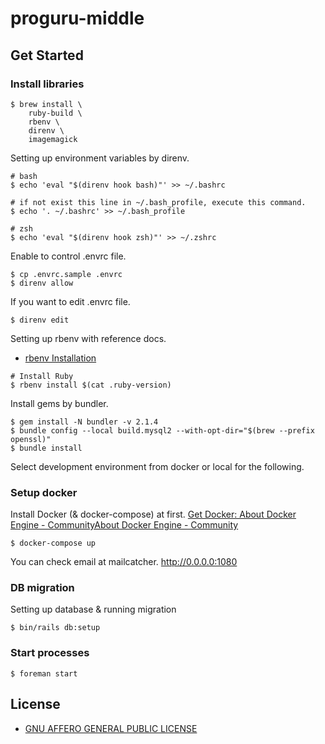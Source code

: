 # proguru-middle

## Get Started

### Install libraries

```shell
$ brew install \
    ruby-build \
    rbenv \
    direnv \
    imagemagick
```

Setting up environment variables by direnv.

```shell
# bash
$ echo 'eval "$(direnv hook bash)"' >> ~/.bashrc

# if not exist this line in ~/.bash_profile, execute this command.
$ echo '. ~/.bashrc' >> ~/.bash_profile

# zsh
$ echo 'eval "$(direnv hook zsh)"' >> ~/.zshrc
```

Enable to control .envrc file.

```shell
$ cp .envrc.sample .envrc
$ direnv allow
```

If you want to edit .envrc file.

```shell
$ direnv edit
```


Setting up rbenv with reference docs.
- [rbenv Installation](https://github.com/rbenv/rbenv#installation)

```shell
# Install Ruby
$ rbenv install $(cat .ruby-version)
```

Install gems by bundler.

```shell
$ gem install -N bundler -v 2.1.4
$ bundle config --local build.mysql2 --with-opt-dir="$(brew --prefix openssl)"
$ bundle install
```

Select development environment from docker or local for the following.

### Setup docker

Install Docker (& docker-compose) at first.
[Get Docker: About Docker Engine - CommunityAbout Docker Engine - Community](https://docs.docker.com/install/)

```shell
$ docker-compose up
```

You can check email at mailcatcher.
http://0.0.0.0:1080

### DB migration

Setting up database & running migration

```shell
$ bin/rails db:setup
```

### Start processes

```shell
$ foreman start
```

## License

- [GNU AFFERO GENERAL PUBLIC LICENSE](https://github.com/codeorjp/proguru-middle/blob/master/LICENSE)
